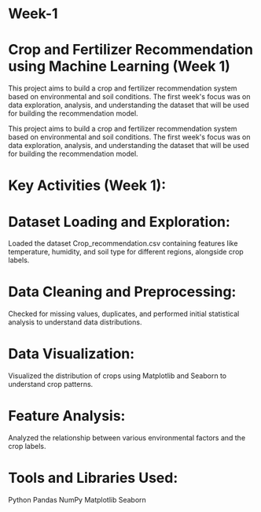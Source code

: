 # Week-1
# Crop and Fertilizer Recommendation using Machine Learning (Week 1)
This project aims to build a crop and fertilizer recommendation system based on environmental and soil conditions. The first week's focus was on data exploration, analysis, and understanding the dataset that will be used for building the recommendation model.

This project aims to build a crop and fertilizer recommendation system based on environmental and soil conditions. The first week's focus was on data exploration, analysis, and understanding the dataset that will be used for building the recommendation model.

# Key Activities (Week 1):

# Dataset Loading and Exploration: 
Loaded the dataset Crop_recommendation.csv containing features like temperature, humidity, and soil type for different regions, alongside crop labels.

# Data Cleaning and Preprocessing: 
Checked for missing values, duplicates, and performed initial statistical analysis to understand data distributions.
# Data Visualization:
Visualized the distribution of crops using Matplotlib and Seaborn to understand crop patterns.
# Feature Analysis: 
Analyzed the relationship between various environmental factors and the crop labels.
# Tools and Libraries Used:
Python
Pandas
NumPy
Matplotlib
Seaborn
